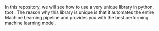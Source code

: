 In this repository, we will see how to use a very unique library in python, tpot . 
The reason why this library is unique is that it automates the entire Machine Learning pipeline and 
provides you with the best performing machine learning model.
